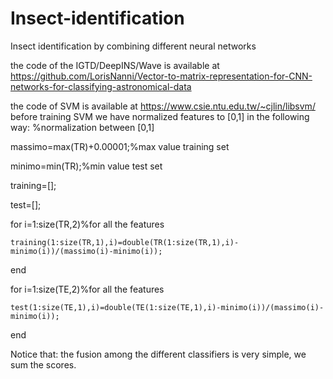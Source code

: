 # Insect-identification
Insect identification by combining different neural networks

the code of the IGTD/DeepINS/Wave is available at https://github.com/LorisNanni/Vector-to-matrix-representation-for-CNN-networks-for-classifying-astronomical-data

the code of SVM is available at https://www.csie.ntu.edu.tw/~cjlin/libsvm/
before training SVM we have normalized features to [0,1] in the following way:
%normalization between [0,1]

massimo=max(TR)+0.00001;%max value training set

minimo=min(TR);%min value test set

training=[];

test=[];

for i=1:size(TR,2)%for all the features

    training(1:size(TR,1),i)=double(TR(1:size(TR,1),i)-minimo(i))/(massimo(i)-minimo(i));
    
end

for i=1:size(TE,2)%for all the features

    test(1:size(TE,1),i)=double(TE(1:size(TE,1),i)-minimo(i))/(massimo(i)-minimo(i));
    
end







Notice that: the fusion among the different classifiers is very simple, we sum the scores. 
